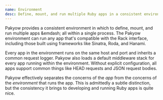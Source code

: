 ```yaml
---
name: Environment
desc: Define, mount, and run multiple Ruby apps in a consistent environment.
---
```


Pakyow provides a consistent environment in which to define, mount, and run
multiple apps &emdash; all within a single process. The Pakyow environment can
run any app that's compatible with the Rack interface, including those built
using frameworks like Sinatra, Roda, and Hanami.

Every app in the environment runs on the same host and port and inherits a
common request logger. Pakyow also loads a default middleware stack for every
app running within the environment. Without explicit configuration, all apps
support common things like HEAD requests and JSON request bodies.

Pakyow effectively separates the concerns of the *app* from the concerns of the
*environment* that runs the app. This is admittedly a subtle distinction, but
the consistency it brings to developing and running Ruby apps is quite nice.
